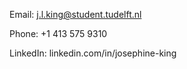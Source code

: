 Email: j.l.king@student.tudelft.nl

Phone: +1 413 575 9310

LinkedIn: linkedin.com/in/josephine-king

